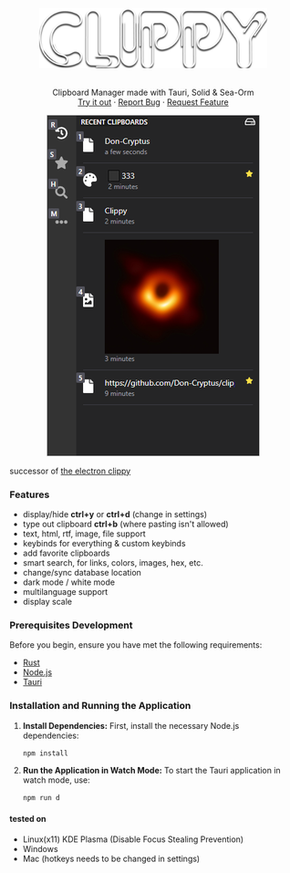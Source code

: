 <p align="center">
  <a href="https://github.com/0-don/clippy">
    <img src="public/clippy2.png" alt="Logo" width=400 />
  </a>
  <p align="center">
    <br />
    Clipboard Manager made with Tauri, Solid & Sea-Orm
    <br />
    <a href="https://github.com/0-don/clippy/releases/latest">Try it out</a>
    ·
    <a href="https://github.com/0-don/clippy/issues">Report Bug</a>
    ·
    <a href="https://github.com/0-don/clippy/issues">Request Feature</a>
    <br />
  </p>
  <p align="center">
    <img src="public/clippy-showcase.webp" alt="Logo" >
  </p>
</p>

successor of [the electron clippy](https://github.com/0-don/clippy-ts)

### Features

- display/hide **ctrl+y** or **ctrl+d** (change in settings)
- type out clipboard **ctrl+b** (where pasting isn't allowed)
- text, html, rtf, image, file support
- keybinds for everything & custom keybinds
- add favorite clipboards
- smart search, for links, colors, images, hex, etc.
- change/sync database location
- dark mode / white mode
- multilanguage support
- display scale

### Prerequisites Development

Before you begin, ensure you have met the following requirements:

- [Rust](https://www.rust-lang.org/tools/install)
- [Node.js](https://nodejs.org/en/download/)
- [Tauri](https://tauri.app/v1/guides/getting-started/prerequisites/)

### Installation and Running the Application

1. **Install Dependencies:**
   First, install the necessary Node.js dependencies:

   ```bash
   npm install
   ```

2. **Run the Application in Watch Mode:**
   To start the Tauri application in watch mode, use:
   ```bash
   npm run d
   ```

#### tested on

- Linux(x11) KDE Plasma (Disable Focus Stealing Prevention)
- Windows
- Mac (hotkeys needs to be changed in settings)

<!-- DEBIAN GNOME X11 -->
<!-- su - -->
<!-- usermod -aG sudo don -->
<!-- echo "disable wayland" && sudo nano /etc/gdm3/daemon.conf -->
<!-- sudo dpkg -i ./code_1.96.2-1734607745_amd64.deb -->
<!-- sudo apt install pkg-config libglib2.0-dev libwebkit2gtk-4.1-dev libgtk-3-dev libxdo-dev libayatana-appindicator3-dev librsvg2-dev -->
